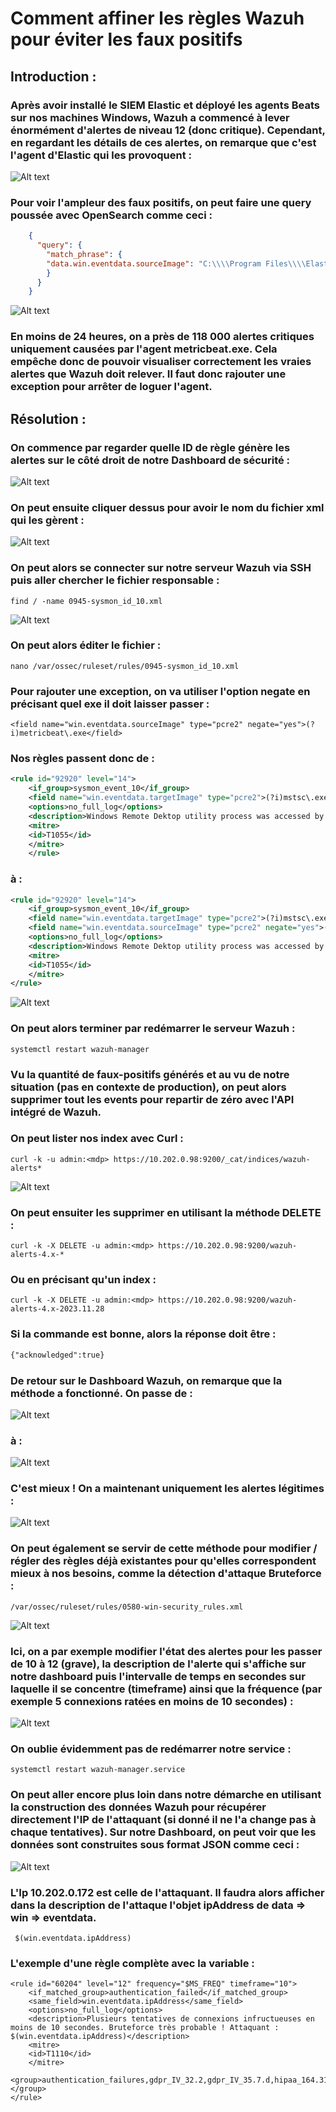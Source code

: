 # Comment affiner les règles Wazuh pour éviter les faux positifs 

## Introduction :
### Après avoir installé le SIEM Elastic et déployé les agents Beats sur nos machines Windows, Wazuh a commencé à lever énormément d'alertes de niveau 12 (donc critique). Cependant, en regardant les détails de ces alertes, on remarque que c'est l'agent d'Elastic qui les provoquent :
![Alt text](image-1.png)

### Pour voir l'ampleur des faux positifs, on peut faire une query poussée avec OpenSearch comme ceci :
```json
    {
      "query": {
        "match_phrase": {
        "data.win.eventdata.sourceImage": "C:\\\\Program Files\\\\Elastic\\\\Agent\\\\data\\\\elastic-agent-dc443b\\\\components\\\\metricbeat.exe"
        }
      }
    }
```
![Alt text](image-2.png)

### En moins de 24 heures, on a près de 118 000 alertes critiques uniquement causées par l'agent metricbeat.exe. Cela empêche donc de pouvoir visualiser correctement les vraies alertes que Wazuh doit relever. Il faut donc rajouter une exception pour arrêter de loguer l'agent.

## Résolution :

### On commence par regarder quelle ID de règle génère les alertes sur le côté droit de notre Dashboard de sécurité :
![Alt text](image-4.png)

### On peut ensuite cliquer dessus pour avoir le nom du fichier xml qui les gèrent :

![Alt text](image-3.png)

### On peut alors se connecter sur notre serveur Wazuh via SSH puis aller chercher le fichier responsable :

    find / -name 0945-sysmon_id_10.xml

![Alt text](image-5.png)

### On peut alors éditer le fichier :
    nano /var/ossec/ruleset/rules/0945-sysmon_id_10.xml

### Pour rajouter une exception, on va utiliser l'option negate en précisant quel exe il doit laisser passer :
    <field name="win.eventdata.sourceImage" type="pcre2" negate="yes">(?i)metricbeat\.exe</field>

### Nos règles passent donc de :

```xml
<rule id="92920" level="14">
    <if_group>sysmon_event_10</if_group>
    <field name="win.eventdata.targetImage" type="pcre2">(?i)mstsc\.exe</field>
    <options>no_full_log</options>
    <description>Windows Remote Dektop utility process was accessed by $(win.eventdata.sourceImage), possible process injection</description>
    <mitre>
    <id>T1055</id>
    </mitre>
    </rule>
```

### à : 
```xml
<rule id="92920" level="14">
    <if_group>sysmon_event_10</if_group>
    <field name="win.eventdata.targetImage" type="pcre2">(?i)mstsc\.exe</field>
    <field name="win.eventdata.sourceImage" type="pcre2" negate="yes">(?i)metricbeat\.exe</field>
    <options>no_full_log</options>
    <description>Windows Remote Dektop utility process was accessed by $(win.eventdata.sourceImage), possible process injection</description>
    <mitre>
    <id>T1055</id>
    </mitre>
</rule>
```

![Alt text](image-6.png)

### On peut alors terminer par redémarrer le serveur Wazuh :
    systemctl restart wazuh-manager

### Vu la quantité de faux-positifs générés et au vu de notre situation (pas en contexte de production), on peut alors supprimer tout les events pour repartir de zéro avec l'API intégré de Wazuh.

### On peut lister nos index avec Curl :
    curl -k -u admin:<mdp> https://10.202.0.98:9200/_cat/indices/wazuh-alerts*

![Alt text](image-7.png)

### On peut ensuiter les supprimer en utilisant la méthode DELETE :
    curl -k -X DELETE -u admin:<mdp> https://10.202.0.98:9200/wazuh-alerts-4.x-*


### Ou en précisant qu'un index :
    curl -k -X DELETE -u admin:<mdp> https://10.202.0.98:9200/wazuh-alerts-4.x-2023.11.28

### Si la commande est bonne, alors la réponse doit être :
```xml
{"acknowledged":true}
```

### De retour sur le Dashboard Wazuh, on remarque que la méthode a fonctionné. On passe de :
![Alt text](image-8.png)

### à :
![Alt text](image-9.png)

### C'est mieux ! On a maintenant uniquement les alertes légitimes :
![Alt text](image-10.png)

### On peut également se servir de cette méthode pour modifier / régler des règles déjà existantes pour qu'elles correspondent mieux à nos besoins, comme la détection d'attaque Bruteforce :
    /var/ossec/ruleset/rules/0580-win-security_rules.xml

![Alt text](image-12.png)
### Ici, on a par exemple modifier l'état des alertes pour les passer de 10 à 12 (grave), la description de l'alerte qui s'affiche sur notre dashboard puis l'intervalle de temps en secondes sur laquelle il se concentre (timeframe) ainsi que la fréquence (par exemple 5 connexions ratées en moins de 10 secondes) :

![Alt text](image-11.png)

### On oublie évidemment pas de redémarrer notre service :
    systemctl restart wazuh-manager.service 

### On peut aller encore plus loin dans notre démarche en utilisant la construction des données Wazuh pour récupérer directement l'IP de l'attaquant (si donné il ne l'a change pas à chaque tentatives). Sur notre Dashboard, on peut voir que les données sont construites sous format JSON comme ceci :
![Alt text](image-13.png)

### L'Ip 10.202.0.172 est celle de l'attaquant. Il faudra alors afficher dans la description de l'attaque l'objet ipAddress de data => win => eventdata.

     $(win.eventdata.ipAddress)

### L'exemple d'une règle complète avec la variable :

    <rule id="60204" level="12" frequency="$MS_FREQ" timeframe="10">
        <if_matched_group>authentication_failed</if_matched_group>
        <same_field>win.eventdata.ipAddress</same_field>
        <options>no_full_log</options>
        <description>Plusieurs tentatives de connexions infructueuses en moins de 10 secondes. Bruteforce très probable ! Attaquant : $(win.eventdata.ipAddress)</description>
        <mitre>
        <id>T1110</id>
        </mitre>
        <group>authentication_failures,gdpr_IV_32.2,gdpr_IV_35.7.d,hipaa_164.312.b,nist_800_53_AC.7,nist_800_53_AU.14,nist_800_53_SI.4,pci_dss_10.2.4,pci_dss_10.2.5,pci_dss_11.4,tsc_CC6.1,tsc_CC6.8,tsc_CC7.2,tsc_CC7.3,</group>
    </rule>

